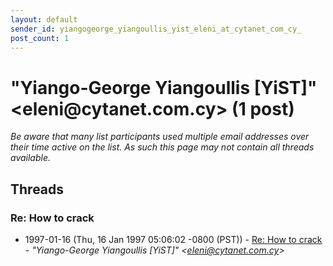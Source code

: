 ```yaml
---
layout: default
sender_id: yiangogeorge_yiangoullis_yist_eleni_at_cytanet_com_cy_
post_count: 1
---
```


# "Yiango-George Yiangoullis [YiST]" <eleni<span>@</span>cytanet.com.cy> (1 post)

_Be aware that many list participants used multiple email addresses over their time active on the list. As such this page may not contain all threads available._

## Threads

### Re: How to crack
+ 1997-01-16 (Thu, 16 Jan 1997 05:06:02 -0800 (PST)) - [Re: How to crack](/archive/1997/01/b728a6d580325520eb05d6fb6c1760edcdc904bee93a3d9481a6569fa2213526) - _"Yiango-George Yiangoullis [YiST]" \<eleni@cytanet.com.cy\>_

